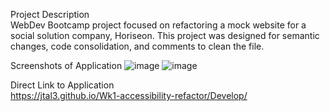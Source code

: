Project Description
<br />
WebDev Bootcamp project focused on refactoring a mock website for a social solution company, Horiseon.
This project was designed for semantic changes, code consolidation, and comments to clean the file.

Screenshots of Application
![image](https://user-images.githubusercontent.com/97869791/152723193-ee923084-55e9-402e-9961-a07b00b0ee72.png)
![image](https://user-images.githubusercontent.com/97869791/152723221-44bd3760-5dc1-4bc6-8d77-534636050201.png)

Direct Link to Application
<br />
https://jtal3.github.io/Wk1-accessibility-refactor/Develop/
